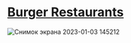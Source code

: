 # [Burger Restaurants](https://burger-restaurants.vercel.app/)

![Снимок экрана 2023-01-03 145212](https://user-images.githubusercontent.com/77890343/210331142-c46eb5d5-10ba-4c37-bf45-9057c7d584d3.jpg)
